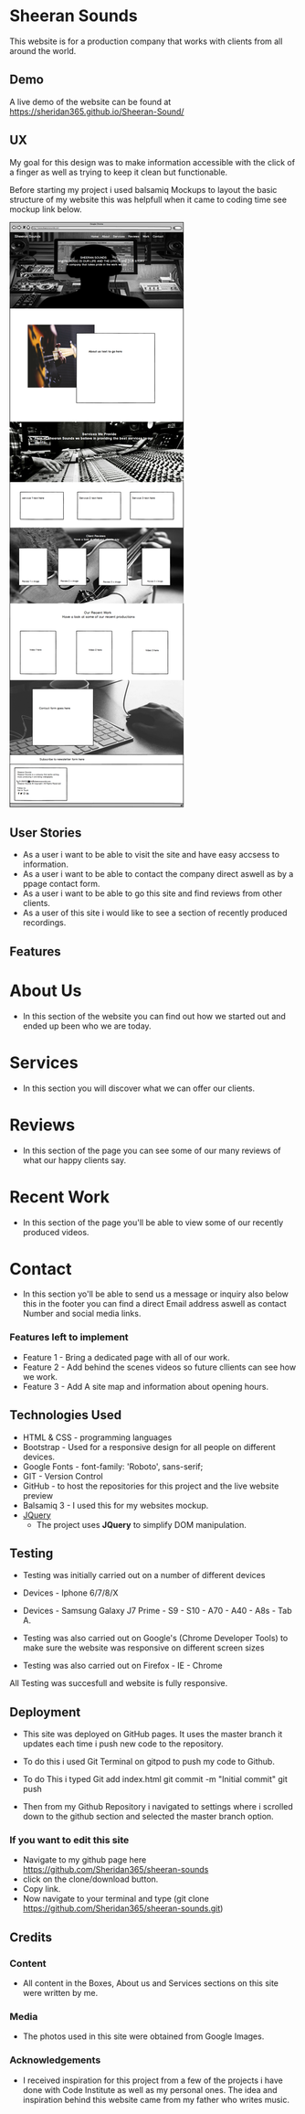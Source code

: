 # Sheeran Sounds

This website is for a production company that works with clients from all around the world.

## Demo 
 A live demo of the website can be found at https://sheridan365.github.io/Sheeran-Sound/
 
## UX
 
 My goal for this design was to make information accessible with the click of a finger as well as trying to keep it clean but functionable.

 Before starting my project i used balsamiq Mockups to layout the basic structure of my website this was helpfull when it came to coding time see mockup link below.

![](/img/Sheeransounds.png)

## User Stories

- As a user i want to be able to visit the site and have easy accsess to information.
- As a user i want to be able to contact the company direct aswell as by a ppage contact form.
- As a user i want to be able to go this site and find reviews from other clients.
- As a user of this site i would like to see a section of recently produced recordings.

## Features

# About Us
- In this section of the website you can find out how we started out and ended up been who we are today.
 
 # Services
 - In this section you will discover what we can offer our clients.

 # Reviews
 - In this section of the page you can see some of our many reviews of what our happy clients say.

 # Recent Work
 - In this section of the page you'll be able to view some of our recently produced videos.

 # Contact
 - In this section yo'll be able to send us a message or inquiry also below this in the footer you can find a direct Email address aswell as contact Number and social media links.

### Features left to implement
- Feature 1 - Bring a dedicated page with all of our work.
- Feature 2 - Add behind the scenes videos so future cllients can see how we work.
- Feature 3 - Add A site map and information about opening hours.

## Technologies Used

- HTML & CSS - programming languages
- Bootstrap - Used for a responsive design for all people on different devices.
- Google Fonts - font-family: 'Roboto', sans-serif;
- GIT - Version Control
- GitHub - to host the repositories for this project and the live website preview
- Balsamiq 3 - I used this for my websites mockup.
- [JQuery](https://jquery.com)
    - The project uses **JQuery** to simplify DOM manipulation.


## Testing

- Testing was initially carried out on a number of different devices

- Devices - Iphone 6/7/8/X
- Devices - Samsung Galaxy J7 Prime - S9 - S10 - A70 - A40 - A8s - Tab A.
- Testing was also carried out on Google's (Chrome Developer Tools) to make sure the website was responsive on different screen sizes 
- Testing was also carried out on Firefox - IE - Chrome

All Testing was succesfull and website is fully responsive.

## Deployment

- This site was deployed on GitHub pages. It uses the master branch it updates each time i push new code to the repository.
- To do this i used Git Terminal on gitpod to push my code to Github.

- To do This i typed Git 
add index.html
git commit -m "Initial commit"
git push

- Then from my Github Repository i navigated to settings where i scrolled down to the github section and selected the master branch option.

### If you want to edit this site

- Navigate to my github page here https://github.com/Sheridan365/sheeran-sounds
- click on the clone/download button.
- Copy link.
- Now navigate to your terminal and type (git clone https://github.com/Sheridan365/sheeran-sounds.git)

## Credits

### Content
-  All content in the Boxes, About us and Services sections on this site were written by me.

### Media
- The photos used in this site were obtained from Google Images.

### Acknowledgements

-  I received inspiration for this project from a few of the projects i have done with Code Institute as well as my personal ones.
 The idea and inspiration behind this website came from my father who writes music.
